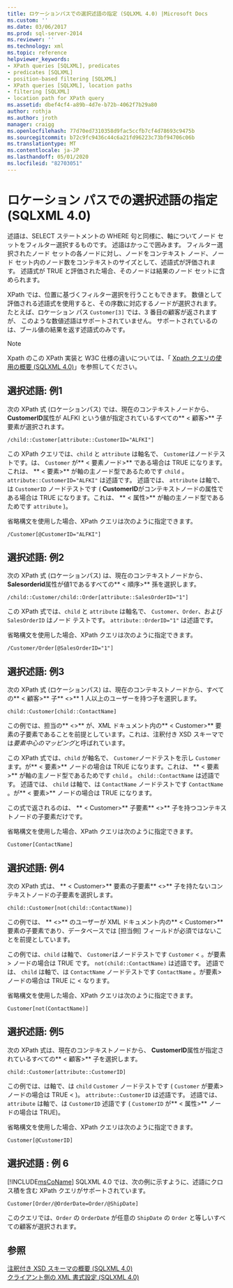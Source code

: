 ```yaml
---
title: ロケーションパスでの選択述語の指定 (SQLXML 4.0) |Microsoft Docs
ms.custom: ''
ms.date: 03/06/2017
ms.prod: sql-server-2014
ms.reviewer: ''
ms.technology: xml
ms.topic: reference
helpviewer_keywords:
- XPath queries [SQLXML], predicates
- predicates [SQLXML]
- position-based filtering [SQLXML]
- XPath queries [SQLXML], location paths
- filtering [SQLXML]
- location path for XPath query
ms.assetid: dbef4cf4-a89b-4d7e-b72b-4062f7b29a80
author: rothja
ms.author: jroth
manager: craigg
ms.openlocfilehash: 77d70ed7310358d9fac5ccfb7cf4d78693c9475b
ms.sourcegitcommit: b72c9fc9436c44c6a21fd96223c73bf94706c06b
ms.translationtype: MT
ms.contentlocale: ja-JP
ms.lasthandoff: 05/01/2020
ms.locfileid: "82703051"
---
```

# <a name="specifying-selection-predicates-in-the-location-path-sqlxml-40"></a>ロケーション パスでの選択述語の指定 (SQLXML 4.0)
  述語は、SELECT ステートメントの WHERE 句と同様に、軸についてノード セットをフィルター選択するものです。 述語はかっこで囲みます。 フィルター選択されたノード セットの各ノードに対し、ノードをコンテキスト ノード、ノード セット内のノード数をコンテキストのサイズとして、述語式が評価されます。 述語式が TRUE と評価された場合、そのノードは結果のノード セットに含められます。  
  
 XPath では、位置に基づくフィルター選択を行うこともできます。 数値として評価される述語式を使用すると、その序数に対応するノードが選択されます。 たとえば、ロケーション パス `Customer[3]` では、3 番目の顧客が返されますが、 このような数値述語はサポートされていません。 サポートされているのは、ブール値の結果を返す述語式のみです。  
  
> [!NOTE]  
>  Xpath のこの XPath 実装と W3C 仕様の違いについては、「 [Xpath クエリの使用の概要 &#40;SQLXML 4.0&#41;](../introduction-to-using-xpath-queries-sqlxml-4-0.md)」を参照してください。  
  
## <a name="selection-predicate-example-1"></a>選択述語: 例1  
 次の XPath 式 (ロケーションパス) では、現在のコンテキストノードから、 **CustomerID**属性が ALFKI という値が指定されているすべての** \< 顧客>** 子要素が選択されます。  
  
```  
/child::Customer[attribute::CustomerID="ALFKI"]  
```  
  
 この XPath クエリでは、`child` と `attribute` は軸名で、 `Customer`はノードテストです。は、 `Customer` が** \< 要素ノード>** である場合は TRUE になります。これは、 ** \< 要素>** が軸の主ノード型であるためです `child` 。 `attribute::CustomerID="ALFKI"` は述語です。 述語では、 `attribute` は軸で、は `CustomerID` ノードテストです ( **CustomerID**がコンテキストノードの属性である場合は TRUE になります。これは、 ** \< 属性>** が軸の主ノード型であるためです `attribute` )。  
  
 省略構文を使用した場合、XPath クエリは次のように指定できます。  
  
```  
/Customer[@CustomerID="ALFKI"]  
```  
  
## <a name="selection-predicate-example-2"></a>選択述語: 例2  
 次の XPath 式 (ロケーションパス) は、現在のコンテキストノードから、 **Salesorderid**属性が値1であるすべての** \< 順序>** 孫を選択します。  
  
```  
/child::Customer/child::Order[attribute::SalesOrderID="1"]  
```  
  
 この XPath 式では、`child` と `attribute` は軸名で、 `Customer`、`Order`、および `SalesOrderID` はノード テストです。 `attribute::OrderID="1"` は述語です。  
  
 省略構文を使用した場合、XPath クエリは次のように指定できます。  
  
```  
/Customer/Order[@SalesOrderID="1"]  
```  
  
## <a name="selection-predicate-example-3"></a>選択述語: 例3  
 次の XPath 式 (ロケーションパス) は、現在のコンテキストノードから、すべての** \< 顧客>** 子** \<>** 1 人以上のユーザーを持つ子を選択します。  
  
```  
child::Customer[child::ContactName]  
```  
  
 この例では、担当の** \<>** が、XML ドキュメント内の** \< Customer>** 要素の子要素であることを前提としています。これは、注釈付き XSD スキーマでは*要素中心のマッピング*と呼ばれています。  
  
 この XPath 式では、`child` が軸名で、 `Customer`ノードテストを示し `Customer` ます。が** \< 要素>** ノードの場合は TRUE になります。これは、 ** \< 要素>** が軸の主ノード型であるためです `child` 。 `child::ContactName` は述語です。 述語では、 `child` は軸で、は `ContactName` ノードテストです `ContactName` 。が** \< 要素>** ノードの場合は TRUE になります。  
  
 この式で返されるのは、 ** \< Customer>** 子要素** \<>** 子を持つコンテキストノードの子要素だけです。  
  
 省略構文を使用した場合、XPath クエリは次のように指定できます。  
  
```  
Customer[ContactName]  
```  
  
## <a name="selection-predicate-example-4"></a>選択述語: 例4  
 次の XPath 式は、 ** \< Customer>** 要素の子要素** \<>** 子を持たないコンテキストノードの子要素を選択します。  
  
```  
child::Customer[not(child::ContactName)]  
```  
  
 この例では、 ** \<>** のユーザーが XML ドキュメント内の** \< Customer>** 要素の子要素であり、データベースでは [担当側] フィールドが必須ではないことを前提としています。  
  
 この例では、`child` は軸で、 `Customer`はノードテストです `Customer` \< 。が要素> ノードの場合は TRUE です。 `not(child::ContactName)` は述語です。 述語では、 `child` は軸で、は `ContactName` ノードテストです `ContactName` 。が要素> ノードの場合は TRUE に \< なります。  
  
 省略構文を使用した場合、XPath クエリは次のように指定できます。  
  
```  
Customer[not(ContactName)]  
```  
  
## <a name="selection-predicate-example-5"></a>選択述語: 例5  
 次の XPath 式は、現在のコンテキストノードから、 **CustomerID**属性が指定されているすべての** \< 顧客>** 子を選択します。  
  
```  
child::Customer[attribute::CustomerID]  
```  
  
 この例では、は軸で、は `child` `Customer` ノードテストです ( `Customer` が要素> ノードの場合は TRUE \< )。 `attribute::CustomerID` は述語です。 述語では、 `attribute` は軸で、は `CustomerID` 述語です ( `CustomerID` が** \< 属性>** ノードの場合は TRUE)。  
  
 省略構文を使用した場合、XPath クエリは次のように指定できます。  
  
```  
Customer[@CustomerID]  
```  
  
## <a name="selection-predicate-example-6"></a>選択述語 : 例 6  
 [!INCLUDE[msCoName](../../../includes/msconame-md.md)] SQLXML 4.0 では、次の例に示すように、述語にクロス積を含む XPath クエリがサポートされています。  
  
```  
Customer[Order/@OrderDate=Order/@ShipDate]  
```  
  
 このクエリでは、`Order` の `OrderDate` が任意の `ShipDate` の `Order` と等しいすべての顧客が選択されます。  
  
## <a name="see-also"></a>参照  
 [注釈付き XSD スキーマの概要 &#40;SQLXML 4.0&#41;](../../sqlxml/annotated-xsd-schemas/introduction-to-annotated-xsd-schemas-sqlxml-4-0.md)   
 [クライアント側の XML 書式設定 &#40;SQLXML 4.0&#41;](../../sqlxml/formatting/client-side-xml-formatting-sqlxml-4-0.md)  
  
  
